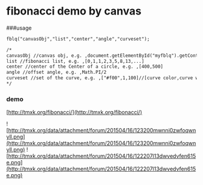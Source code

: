 fibonacci demo  by canvas
==================
###usage

```html
fblq("canvasObj","list","center","angle","curveset");

/*
canvasObj //canvas obj, e.g. ,document.getElementById("myfblq").getContext("2d");
list //fibonacci list, e.g. ,[0,1,1,2,3,5,8,13,...]
center //center of the Center of a circle, e.g. ,[400,500]
angle //offset angle, e.g. ,Math.PI/2
curveset //set of the curve, e.g. ,["#f00",1,100]//[curve color,curve width,curve repeat time interval]
*/
```

### demo

[http://tmxk.org/fibonacci/](http://tmxk.org/fibonacci/)

![http://tmxk.org/data/attachment/forum/201504/16/123200mwnni0zwfoqwnyll.png](http://tmxk.org/data/attachment/forum/201504/16/123200mwnni0zwfoqwnyll.png)
![http://tmxk.org/data/attachment/forum/201504/16/122207l13dwvedvfen615e.png](http://tmxk.org/data/attachment/forum/201504/16/122207l13dwvedvfen615e.png)


